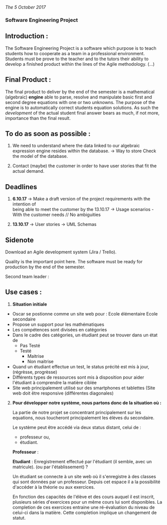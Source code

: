 _The 5 October 2017_
### Software Engineering Project

## Introduction :    
The Software Engineering Project is a software which purpose is to teach
students how to cooperate as a team in a professional environment. Students
must be prove to the teacher and to the tutors their ability to develop a
finished product within the lines of the Agile methodology. (...)

## Final Product :    
The final product to deliver by the end of the semester is a mathematical
(algebraic) __engine__ able to parse, resolve and manipulate basic first and
second degree equations with one or two unknowns. The purpose of the engine is
to automatically correct students equation solutions. As such the _development_
of the actual student final answer bears as much, if not more, importance than
the final result.

## To do as soon as possible :
  1. We need to understand where the data linked to our algebraic expression
     engine resides within the database. -> Way to store
     Check the model of the database.

  2. Contact (maybe) the customer in order to have user stories that fit the actual demand.

## Deadlines
  1. __6.10.17__
  -> Make a draft version of the project requirements with the intention of  
     being able to meet the customer by the 13.10.17
  -> Usage scenarios - With the customer needs // No ambiguities

  2. __13.10.17__
  -> User stories
  -> UML Schemas

## Sidenote

  Download an Agile development system (Jira / Trello).

  Quality is the important point here. The software must be ready for
  production by the end of the semester.

  Second team leader :





  ## Use cases :

1. __Situation initiale__
  - Oscar se postionne comme un site web pour :
    Ecole élémentaire
    Ecole secondaire
  - Propose un support pour les mathématiques
  - Les compétences sont divisées en catégories
  - Dans le cadre des catégories, un étudiant peut se trouver dans un état de
    + Pas Testé
    + Testé
      + Maitrise
      + Non maitrise
  - Quand un étudiant effectue un test, le status précité est mis à jour, (régrèsse, progrèsse)
  - Différents types de ressources sont mis à disposition pour aider l'étudiant à comprendre la matière ciblée
  - Site web principalement utilisé sur des smartphones et tablettes
    (Site web doit être responsive (différentes diagonales)

2. __Pour développer notre système, nous partons donc de la situation où :__

    La partie de notre projet se concentrant principalement sur les equations,
    nous toucheront principalement les élèves du secondaire.

    Le système peut être accédé via deux status distant, celui de :
      + professeur ou,
      + étudiant.

    __Professeur__ :


    __Etudiant__ :
    Enregistrement effectué par l'étudiant (il semble, avec un matricule).
    (ou par l'établissement) ?

    Un étudiant se connecte à un site web où il s'enregistre à des classes qui
    sont données par un professeur. Depuis cet espace il a la possibilité
    d'accéder à la théorie ou aux exercices.

    En fonction des capacités de l'élève et des cours auquel il est inscrit,
    plusieurs séries d'exercices pour un même cours lui sont disponibles. La
    completion de ces exercices entraine une ré-évaluation du niveau de
    celui-ci dans la matière. Cette completion implique un changement de statut.
